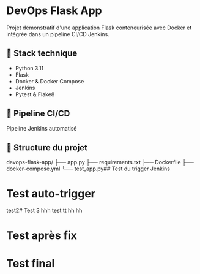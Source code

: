 # DevOps Flask App

Projet démonstratif d'une application Flask conteneurisée avec Docker et intégrée dans un pipeline CI/CD Jenkins.

## 🔧 Stack technique

- Python 3.11
- Flask
- Docker & Docker Compose
- Jenkins
- Pytest & Flake8

## 🚀 Pipeline CI/CD

Pipeline Jenkins automatisé

## 📁 Structure du projet

devops-flask-app/
├── app.py
├── requirements.txt
├── Dockerfile
├── docker-compose.yml
└── test_app.py## Test du trigger Jenkins
# Test auto-trigger

test2# Test 3 hhh test tt hh hh
# Test après fix
# Test final
